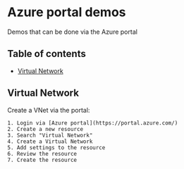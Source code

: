 # Azure portal demos
Demos that can be done via the Azure portal

## Table of contents
* [Virtual Network](#virtual-network)

## Virtual Network
Create a VNet via the portal:

```
1. Login via [Azure portal](https://portal.azure.com/)
2. Create a new resource
3. Search "Virtual Network"
4. Create a Virtual Network 
5. Add settings to the resource 
6. Review the resource
7. Create the resource
```
